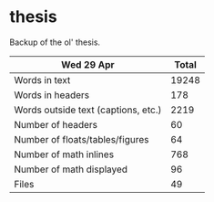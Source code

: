 thesis
======
Backup of the ol' thesis.

Wed 29 Apr | Total
---|---
Words in text| 19248
Words in headers| 178
Words outside text (captions, etc.)| 2219
Number of headers| 60
Number of floats/tables/figures| 64
Number of math inlines| 768
Number of math displayed| 96
Files| 49


